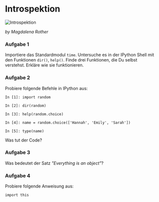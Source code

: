 
# Introspektion

![Introspektion](introspection.png)

*by Magdalena Rother*

### Aufgabe 1

Importiere das Standardmodul `time`. Untersuche es in der IPython Shell mit den Funktionen `dir()`, `help()`. Finde drei Funktionen, die Du selbst verstehst. Erkläre wie sie funktionieren.


### Aufgabe 2

Probiere folgende Befehle in IPython aus:

    In [1]: import random

    In [2]: dir(random)

    In [3]: help(random.choice)

    In [4]: name = random.choice(['Hannah', 'Emily', 'Sarah'])

    In [5]: type(name)

Was tut der Code?


### Aufgabe 3

Was bedeutet der Satz *"Everything is an object"*?


### Aufgabe 4

Probiere folgende Anweisung aus:

    import this
